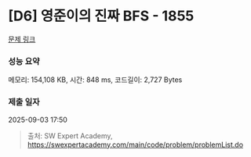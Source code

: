 # [D6] 영준이의 진짜 BFS - 1855 

[문제 링크](https://swexpertacademy.com/main/code/problem/problemDetail.do?contestProbId=AV5LnipaDvwDFAXc) 

### 성능 요약

메모리: 154,108 KB, 시간: 848 ms, 코드길이: 2,727 Bytes

### 제출 일자

2025-09-03 17:50



> 출처: SW Expert Academy, https://swexpertacademy.com/main/code/problem/problemList.do